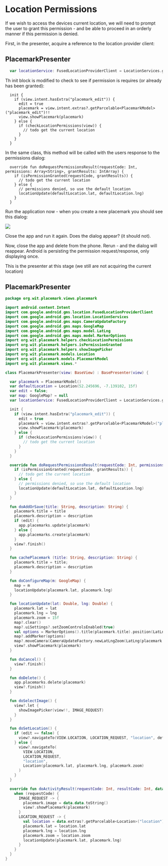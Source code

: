 # Location Permissions

If we wish to access the devices current location, we will need to prompt the user to grant this permission - and be able to proceed in an orderly manner if this permission is denied.

First, in the presenter, acquire a reference to the location provider client:

## PlacemarkPresenter

```kotlin
  var locationService: FusedLocationProviderClient = LocationServices.getFusedLocationProviderClient(view)
```

Th init block is modified to check to see if permission is requires (or already has been granted):

```
  init {
    if (view.intent.hasExtra("placemark_edit")) {
      edit = true
      placemark = view.intent.extras?.getParcelable<PlacemarkModel>("placemark_edit")!!
      view.showPlacemark(placemark)
    } else {
      if (checkLocationPermissions(view)) {
        // todo get the current location
      }
    }
  }
```

In the same class, this method will be called with the users response to the permissions dialog:

```
  override fun doRequestPermissionsResult(requestCode: Int, permissions: Array<String>, grantResults: IntArray) {
    if (isPermissionGranted(requestCode, grantResults)) {
      // todo get the current location
    } else {
      // permissions denied, so use the default location
      locationUpdate(defaultLocation.lat, defaultLocation.lng)
    }
  }
```

Run the application now - when you create a new placemark you should see this dialog:

![](img/01x.png)

Close the app and run it again. Does the dialog appear? (it should not).

Now, close the app and delete from the phone. Rerun - and the dialog will reappear. Android is persisting the permission request/response, only displaying once.

This is the presenter at this stage (we still are not acquiring the current location)

## PlacemarkPresenter

```kotlin
package org.wit.placemark.views.placemark

import android.content.Intent
import com.google.android.gms.location.FusedLocationProviderClient
import com.google.android.gms.location.LocationServices
import com.google.android.gms.maps.CameraUpdateFactory
import com.google.android.gms.maps.GoogleMap
import com.google.android.gms.maps.model.LatLng
import com.google.android.gms.maps.model.MarkerOptions
import org.wit.placemark.helpers.checkLocationPermissions
import org.wit.placemark.helpers.isPermissionGranted
import org.wit.placemark.helpers.showImagePicker
import org.wit.placemark.models.Location
import org.wit.placemark.models.PlacemarkModel
import org.wit.placemark.views.*

class PlacemarkPresenter(view: BaseView) : BasePresenter(view) {

  var placemark = PlacemarkModel()
  var defaultLocation = Location(52.245696, -7.139102, 15f)
  var edit = false;
  var map: GoogleMap? = null
  var locationService: FusedLocationProviderClient = LocationServices.getFusedLocationProviderClient(view)

  init {
    if (view.intent.hasExtra("placemark_edit")) {
      edit = true
      placemark = view.intent.extras?.getParcelable<PlacemarkModel>("placemark_edit")!!
      view.showPlacemark(placemark)
    } else {
      if (checkLocationPermissions(view)) {
        // todo get the current location
      }
    }
  }

  override fun doRequestPermissionsResult(requestCode: Int, permissions: Array<String>, grantResults: IntArray) {
    if (isPermissionGranted(requestCode, grantResults)) {
      // todo get the current location
    } else {
      // permissions denied, so use the default location
      locationUpdate(defaultLocation.lat, defaultLocation.lng)
    }
  }

  fun doAddOrSave(title: String, description: String) {
    placemark.title = title
    placemark.description = description
    if (edit) {
      app.placemarks.update(placemark)
    } else {
      app.placemarks.create(placemark)
    }
    view?.finish()
  }

  fun cachePlacemark (title: String, description: String) {
    placemark.title = title;
    placemark.description = description
  }

  fun doConfigureMap(m: GoogleMap) {
    map = m
    locationUpdate(placemark.lat, placemark.lng)
  }

  fun locationUpdate(lat: Double, lng: Double) {
    placemark.lat = lat
    placemark.lng = lng
    placemark.zoom = 15f
    map?.clear()
    map?.uiSettings?.setZoomControlsEnabled(true)
    val options = MarkerOptions().title(placemark.title).position(LatLng(placemark.lat, placemark.lng))
    map?.addMarker(options)
    map?.moveCamera(CameraUpdateFactory.newLatLngZoom(LatLng(placemark.lat, placemark.lng), placemark.zoom))
    view?.showPlacemark(placemark)
  }

  fun doCancel() {
    view?.finish()
  }

  fun doDelete() {
    app.placemarks.delete(placemark)
    view?.finish()
  }

  fun doSelectImage() {
    view?.let {
      showImagePicker(view!!, IMAGE_REQUEST)
    }
  }

  fun doSetLocation() {
    if (edit == false) {
      view?.navigateTo(VIEW.LOCATION, LOCATION_REQUEST, "location", defaultLocation)
    } else {
      view?.navigateTo(
        VIEW.LOCATION,
        LOCATION_REQUEST,
        "location",
        Location(placemark.lat, placemark.lng, placemark.zoom)
      )
    }
  }

  override fun doActivityResult(requestCode: Int, resultCode: Int, data: Intent) {
    when (requestCode) {
      IMAGE_REQUEST -> {
        placemark.image = data.data.toString()
        view?.showPlacemark(placemark)
      }
      LOCATION_REQUEST -> {
        val location = data.extras?.getParcelable<Location>("location")!!
        placemark.lat = location.lat
        placemark.lng = location.lng
        placemark.zoom = location.zoom
        locationUpdate(placemark.lat, placemark.lng)
      }
    }
  }
}
```
